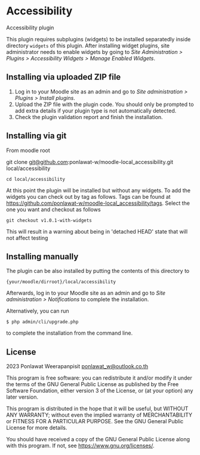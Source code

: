 # Accessibility #

Accessibility plugin

This plugin requires subplugins (widgets) to be installed separatedly inside directory `widgets` of this plugin.
After installing widget plugins, site administrator needs to enable widgets by going to _Site Administration > Plugins > Accessibility Widgets > Manage Enabled Widgets_.

## Installing via uploaded ZIP file ##

1. Log in to your Moodle site as an admin and go to _Site administration >
   Plugins > Install plugins_.
2. Upload the ZIP file with the plugin code. You should only be prompted to add
   extra details if your plugin type is not automatically detected.
3. Check the plugin validation report and finish the installation.

## Installing via git
From moodle root 

git  clone git@github.com:ponlawat-w/moodle-local_accessibility.git  local/accessibility

`cd local/accessibility`

At this point the plugin will be installed but without any widgets. To add the widgets you can check out by tag as follows.
Tags can be found at https://github.com/ponlawat-w/moodle-local_accessibility/tags. Select the one you want and checkout as follows

`git checkout v1.0.1-with-widgets`

This will result in a warning about being in 'detached HEAD' state that will not affect testing


## Installing manually ##

The plugin can be also installed by putting the contents of this directory to

    {your/moodle/dirroot}/local/accessibility

Afterwards, log in to your Moodle site as an admin and go to _Site administration >
Notifications_ to complete the installation.

Alternatively, you can run

    $ php admin/cli/upgrade.php

to complete the installation from the command line.

## License ##

2023 Ponlawat Weerapanpisit <ponlawat_w@outlook.co.th>

This program is free software: you can redistribute it and/or modify it under
the terms of the GNU General Public License as published by the Free Software
Foundation, either version 3 of the License, or (at your option) any later
version.

This program is distributed in the hope that it will be useful, but WITHOUT ANY
WARRANTY; without even the implied warranty of MERCHANTABILITY or FITNESS FOR A
PARTICULAR PURPOSE.  See the GNU General Public License for more details.

You should have received a copy of the GNU General Public License along with
this program.  If not, see <https://www.gnu.org/licenses/>.
